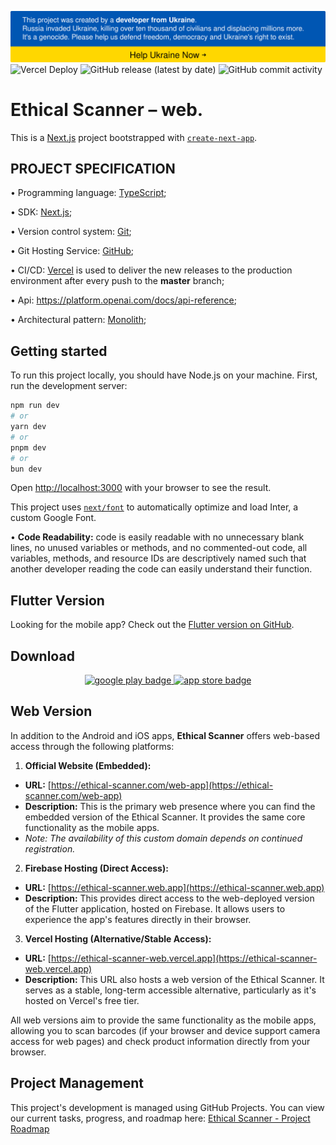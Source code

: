 [![Stand With Ukraine](https://raw.githubusercontent.com/vshymanskyy/StandWithUkraine/main/banner-direct-single.svg)](https://stand-with-ukraine.pp.ua)
![Vercel Deploy](https://therealsujitk-vercel-badge.vercel.app/?app=ethical-scanner-web)
![GitHub release (latest by date)](https://img.shields.io/github/v/release/Turskyi/ethical_scanner_web)
<img alt="GitHub commit activity" src="https://img.shields.io/github/commit-activity/m/Turskyi/ethical_scanner_web">

# Ethical Scanner – web.

This is a [Next.js](https://nextjs.org/) project bootstrapped with [`create-next-app`](https://github.com/vercel/next.js/tree/canary/packages/create-next-app).

## PROJECT SPECIFICATION

• Programming language: [TypeScript](https://www.typescriptlang.org);

• SDK: [Next.js](https://nextjs.org);

• Version control system: [Git](https://git-scm.com);

• Git Hosting Service: [GitHub](https://github.com);

• CI/CD: [Vercel](https://vercel.com/features/previews) is used to
deliver the new releases to the production environment after every push to the **master** branch;

• Api: https://platform.openai.com/docs/api-reference;

• Architectural pattern:
[Monolith](https://learn.microsoft.com/en-us/dotnet/architecture/modern-web-apps-azure/common-web-application-architectures#all-in-one-applications);

## Getting started

To run this project locally, you should have Node.js on your machine.
First, run the development server:

```bash
npm run dev
# or
yarn dev
# or
pnpm dev
# or
bun dev
```

Open [http://localhost:3000](http://localhost:3000) with your browser to see the result.

This project uses [`next/font`](https://nextjs.org/docs/basic-features/font-optimization) to automatically optimize and load Inter, a custom Google Font.

• **Code Readability:** code is easily readable with no unnecessary blank lines, no unused variables
or methods, and no commented-out code, all variables, methods, and resource IDs are descriptively
named such that another developer reading the code can easily understand their function.

## Flutter Version

Looking for the mobile app? Check out the [Flutter version on GitHub](https://github.com/Turskyi/ethical_scanner).

## Download

<!--suppress HtmlDeprecatedAttribute -->
<p align="center">
  <a href="https://play.google.com/store/apps/details?id=com.turskyi.ethical_scanner" target="_blank">
    <img src="https://play.google.com/intl/en_gb/badges/static/images/badges/en_badge_web_generic.png" height="80" alt="google play badge"/>
  </a>
  <a href="https://apps.apple.com/ca/app/ethical-scanner/id6743681663" target="_blank">
    <img src="https://developer.apple.com/assets/elements/badges/download-on-the-app-store.svg" height="80" alt="app store badge"/>
  </a>
</p>

## Web Version

In addition to the Android and iOS apps, **Ethical Scanner** offers web-based
access through the following platforms:

1. **Official Website (Embedded):**

- **URL:**
  [https://ethical-scanner.com/web-app](https://ethical-scanner.com/web-app)
- **Description:** This is the primary web presence where you can find the
  embedded version of the Ethical Scanner. It provides the same core
  functionality as the mobile apps.
- _Note: The availability of this custom domain depends on continued
  registration._

2. **Firebase Hosting (Direct Access):**

- **URL:** [https://ethical-scanner.web.app](https://ethical-scanner.web.app)
- **Description:** This provides direct access to the web-deployed version of
  the Flutter application, hosted on Firebase. It allows users to experience the
  app's features directly in their browser.

3. **Vercel Hosting (Alternative/Stable Access):**

- **URL:**
  [https://ethical-scanner-web.vercel.app](https://ethical-scanner-web.vercel.app)
- **Description:** This URL also hosts a web version of the Ethical Scanner. It
  serves as a stable, long-term accessible alternative, particularly as it's
  hosted on Vercel's free tier.

All web versions aim to provide the same functionality as the mobile apps,
allowing you to scan barcodes (if your browser and device support camera access
for web pages) and check product information directly from your browser.

## Project Management

This project's development is managed using GitHub Projects. You can view our
current tasks, progress, and roadmap here:
[Ethical Scanner - Project Roadmap](https://github.com/users/Turskyi/projects/10)
